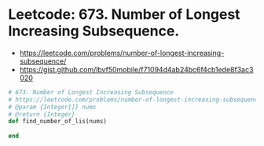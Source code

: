 # Leetcode:  673. Number of Longest Increasing Subsequence.

- https://leetcode.com/problems/number-of-longest-increasing-subsequence/
- https://gist.github.com/lbvf50mobile/f71094d4ab24bc6f4cb1ede8f3ac3020

```Ruby
# 673. Number of Longest Increasing Subsequence
# https://leetcode.com/problems/number-of-longest-increasing-subsequence/
# @param {Integer[]} nums
# @return {Integer}
def find_number_of_lis(nums)
    
end
```
